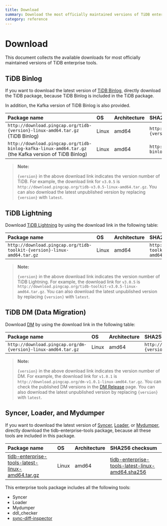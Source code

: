 ```yaml
---
title: Download
summary: Download the most officially maintained versions of TiDB enterprise tools.
category: reference
---
```


# Download

This document collects the available downloads for most officially maintained versions of TiDB enterprise tools.

## TiDB Binlog

If you want to download the latest version of [TiDB Binlog](/v3.1/reference/tidb-binlog/overview.md), directly download the TiDB package, because TiDB Binlog is included in the TiDB package.

In addition, the Kafka version of TiDB Binlog is also provided.

| Package name | OS | Architecture | SHA256 checksum |
|:---|:---|:---|:---|
| `http://download.pingcap.org/tidb-{version}-linux-amd64.tar.gz` (TiDB Binlog) | Linux | amd64 | `http://download.pingcap.org/tidb-{version}-linux-amd64.sha256` |
| `http://download.pingcap.org/tidb-binlog-kafka-linux-amd64.tar.gz` (the Kafka version of TiDB Binlog) | Linux | amd64 | `http://download.pingcap.org/tidb-binlog-kafka-linux-amd64.sha256` |

> **Note:**
>
> `{version}` in the above download link indicates the version number of TiDB. For example, the download link for `v3.0.5` is `http://download.pingcap.org/tidb-v3.0.5-linux-amd64.tar.gz`. You can also download the latest unpublished version by replacing `{version}` with `latest`.

## TiDB Lightning

Download [TiDB Lightning](/v3.1/reference/tools/tidb-lightning/overview.md) by using the download link in the following table:

| Package name | OS | Architecture |  SHA256 checksum |
|:---|:---|:---|:---|
| `http://download.pingcap.org/tidb-toolkit-{version}-linux-amd64.tar.gz` | Linux | amd64 | `http://download.pingcap.org/tidb-toolkit-{version}-linux-amd64.sha256` |

> **Note:**
>
> `{version}` in the above download link indicates the version number of TiDB Lightning. For example, the download link for `v3.0.5` is `http://download.pingcap.org/tidb-toolkit-v3.0.5-linux-amd64.tar.gz`. You can also download the latest unpublished version by replacing `{version}` with `latest`.

## TiDB DM (Data Migration)

Download [DM](/v3.1/reference/tools/data-migration/overview.md) by using the download link in the following table:

| Package name | OS | Architecture | SHA256 checksum |
|:---|:---|:---|:---|
| `http://download.pingcap.org/dm-{version}-linux-amd64.tar.gz` | Linux | amd64 | `http://download.pingcap.org/dm-{version}-linux-amd64.sha256` |

> **Note:**
>
> `{version}` in the above download link indicates the version number of DM. For example, the download link for `v1.0.1` is `http://download.pingcap.org/dm-v1.0.1-linux-amd64.tar.gz`. You can check the published DM versions in the [DM Release](https://github.com/pingcap/dm/releases) page. You can also download the latest unpublished version by replacing `{version}` with `latest`.

## Syncer, Loader, and Mydumper

If you want to download the latest version of [Syncer](/v3.1/reference/tools/syncer.md), [Loader](/v3.1/reference/tools/loader.md), or [Mydumper](/v3.1/reference/tools/mydumper.md), directly download the tidb-enterprise-tools package, because all these tools are included in this package.

| Package name | OS | Architecture | SHA256 checksum |
|:---|:---|:---|:---|
| [tidb-enterprise-tools-latest-linux-amd64.tar.gz](http://download.pingcap.org/tidb-enterprise-tools-latest-linux-amd64.tar.gz) | Linux | amd64 | [tidb-enterprise-tools-latest-linux-amd64.sha256](http://download.pingcap.org/tidb-enterprise-tools-latest-linux-amd64.sha256) |

This enterprise tools package includes all the following tools:

- Syncer
- Loader
- Mydumper
- ddl_checker
- [sync-diff-inspector](/v3.1/reference/tools/sync-diff-inspector/overview.md)
